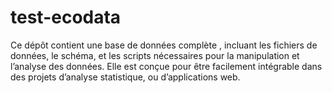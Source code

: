 # test-ecodata
Ce dépôt contient une base de données complète , incluant les fichiers de données, le schéma, et les scripts nécessaires pour la manipulation et l’analyse des données. Elle est conçue pour être facilement intégrable dans des projets d’analyse statistique, ou d’applications web.
